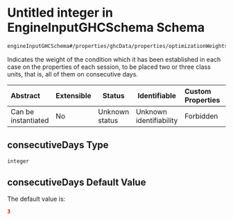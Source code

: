 # Untitled integer in EngineInputGHCSchema Schema

```txt
engineInputGHCSchema#/properties/ghcData/properties/optimizationWeights/properties/sessions/properties/consecutiveDays
```

 Indicates the weight of the condition which it has been established in each case on the properties of each session, to be placed two or three class units, that is, all of them on consecutive days.


| Abstract            | Extensible | Status         | Identifiable            | Custom Properties | Additional Properties | Access Restrictions | Defined In                                                         |
| :------------------ | ---------- | -------------- | ----------------------- | :---------------- | --------------------- | ------------------- | ------------------------------------------------------------------ |
| Can be instantiated | No         | Unknown status | Unknown identifiability | Forbidden         | Allowed               | none                | [ghc.schema.json\*](../out/ghc.schema.json "open original schema") |

## consecutiveDays Type

`integer`

## consecutiveDays Default Value

The default value is:

```json
3
```
